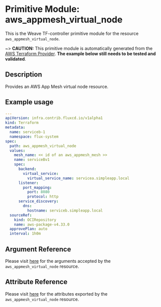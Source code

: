 
# Primitive Module: aws_appmesh_virtual_node

This is the Weave TF-controller primitive module for the resource `aws_appmesh_virtual_node`.

~> **CAUTION:** This primitive module is automatically generated from the [AWS Terraform Provider](https://registry.terraform.io/providers/hashicorp/aws/latest/docs/resources/appmesh_virtual_node). **The example below still needs to be tested and validated**.

## Description

Provides an AWS App Mesh virtual node resource.

## Example usage

```yaml
---
apiVersion: infra.contrib.fluxcd.io/v1alpha1
kind: Terraform
metadata:
  name: serviceb-1
  namespace: flux-system
spec:
  path: aws_appmesh_virtual_node
  values:
    mesh_name: << id of an aws_appmesh_mesh >>
    name: serviceBv1
    spec:
      backend:
        virtual_service:
          virtual_service_name: servicea.simpleapp.local
      listener:
        port_mapping:
          port: 8080
          protocol: http
      service_discovery:
        dns:
          hostname: serviceb.simpleapp.local
  sourceRef:
    kind: OCIRepository
    name: aws-package-v4.33.0
  approvePlan: auto
  interval: 1h0m
```

## Argument Reference

Please visit [here](https://registry.terraform.io/providers/hashicorp/aws/latest/docs/resources/appmesh_virtual_node#argument-reference) for the arguments accepted by the `aws_appmesh_virtual_node` resource.

## Attribute Reference

Please visit [here](https://registry.terraform.io/providers/hashicorp/aws/latest/docs/resources/appmesh_virtual_node#attributes-reference) for the attributes exported by the `aws_appmesh_virtual_node` resource.
